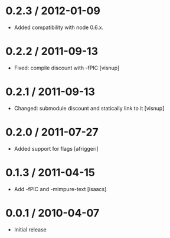 
0.2.3 / 2012-01-09 
==================

  * Added compatibility with node 0.6.x.

0.2.2 / 2011-09-13 
==================

  * Fixed: compile discount with -fPIC [visnup]

0.2.1 / 2011-09-13 
==================

  * Changed: submodule discount and statically link to it [visnup]

0.2.0 / 2011-07-27 
==================

  * Added support for flags [afriggeri]

0.1.3 / 2011-04-15 
==================

  * Add -fPIC and -mimpure-text [isaacs]

0.0.1 / 2010-04-07
==================

  * Initial release